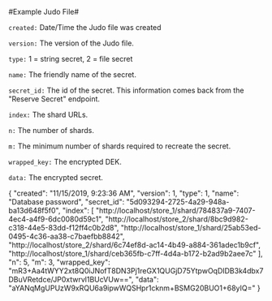 #Example Judo File#

`created:`    Date/Time the Judo file was created

`version:`    The version of the Judo file.

`type:`       1 = string secret, 2 = file secret

`name:`       The friendly name of the secret.

`secret_id:`  The id of the secret. This information comes back from
              the "Reserve Secret" endpoint.

`index:`       The shard URLs.

`n:` The number of shards.

`m:` The minimum number of shards required to recreate the secret.

`wrapped_key:` The encrypted DEK.

`data:` The encrypted secret.

  {
      "created": "11/15/2019, 9:23:36 AM",
      "version": 1,
      "type": 1,
      "name": "Database password",
      "secret_id": "5d093294-2725-4a29-948a-ba13d648f5f0",
      "index": [
          "http://localhost/store_1/shard/784837a9-7407-4ec4-a4f9-6dc0080d59c1",
          "http://localhost/store_2/shard/8bc9d982-c318-44e5-83dd-f12ff4c0b2d8",
          "http://localhost/store_1/shard/25ab53ed-0495-4c36-aa38-c7baefbb8842",
          "http://localhost/store_2/shard/6c74ef8d-ac14-4b49-a884-361adec1b9cf",
          "http://localhost/store_1/shard/ceb365fb-c7ff-4d4a-b172-b2ad9b2aee7c"
      ],
      "n": 5,
      "m": 3,
      "wrapped_key": "mR3+Aa4tWYY2xt8Q0iJNofT8DN3Pj1reGX1QUGjD75YtpwOqDIDB3k4dbx7DBuVRetdce/JP0xtwrvl1BUcVUw==",
      "data": "aYANqMgUPUzW9xRQU6a9ipwWQSHpr1cknm+BSMG20BUO1+68yIQ="
  }
